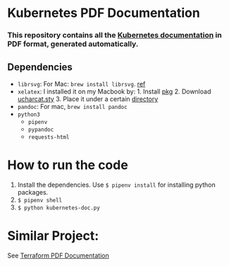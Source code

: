 # Kubernetes PDF Documentation

### This repository contains all the [Kubernetes documentation](https://kubernetes.io/docs/home/) in PDF format, generated automatically.

## Dependencies
* `librsvg`: For Mac: `brew install librsvg`. [ref](https://pypi.org/project/foliantcontrib.pandoc/)
* `xelatex`: I installed it on my Macbook by: 1. Install [pkg](http://www.texts.io/support/0001/) 2. Download [ucharcat.sty](http://www.tug.org/texlive//devsrc/Master/texmf-dist/tex/latex/ucharcat/ucharcat.sty) 3. Place it under a certain [directory](https://tex.stackexchange.com/questions/121257/how-do-i-install-a-style-file-on-mac-10-8-other-answers-dont-seem-to-work#comment270807_121257)
* `pandoc`: For mac, `brew install pandoc`
* `python3`
    * `pipenv`
    * `pypandoc`
    * `requests-html`

# How to run the code
1. Install the dependencies. Use `$ pipenv install` for installing python packages.
2. `$ pipenv shell`
3. `$ python kubernetes-doc.py`

# Similar Project:

See [Terraform PDF Documentation](https://github.com/dohsimpson/terraform-doc-pdf)
